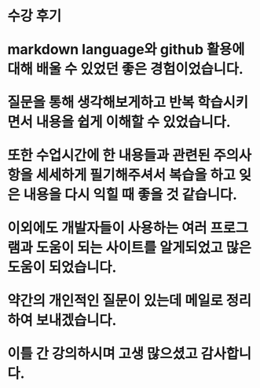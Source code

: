 

<h1>수강 후기

markdown language와  github 활용에 대해 배울 수 있었던 좋은 경험이었습니다.

질문을 통해 생각해보게하고 반복 학습시키면서 내용을 쉽게 이해할 수 있었습니다.

또한 수업시간에 한 내용들과 관련된 주의사항을 세세하게 필기해주셔서 복습을 하고 잊은 내용을 다시 익힐 때 좋을 것 같습니다.

이외에도 개발자들이 사용하는 여러 프로그램과 도움이 되는 사이트를 알게되었고 많은 도움이 되었습니다.

약간의 개인적인 질문이 있는데 메일로 정리하여 보내겠습니다.

이틀 간 강의하시며 고생 많으셨고 감사합니다.

